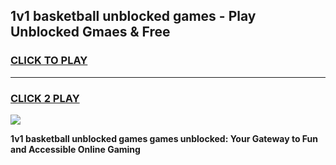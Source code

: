 
## 1v1 basketball unblocked games - Play Unblocked Gmaes & Free
<h3>
<a href="https://news.freeplayer.one?title=1v1_basketball_unblocked_games&ref=23F">CLICK TO PLAY</a></h3>
<hr>

<h3>
<a href="https://news.freeplayer.one?title=1v1_basketball_unblocked_games&ref=23F">CLICK 2 PLAY</a>
  
</h3>

<a href="https://news.freeplayer.one?title=1v1_basketball_unblocked_games&ref=23F/"><img src="https://clearcache.store/games.png"></a>


**1v1 basketball unblocked games games unblocked: Your Gateway to Fun and Accessible Online Gaming**
